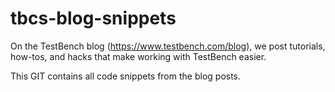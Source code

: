 # tbcs-blog-snippets
On the TestBench blog (https://www.testbench.com/blog), we post tutorials, how-tos, and hacks that make working with TestBench easier.

This GIT contains all code snippets from the blog posts.
